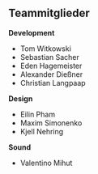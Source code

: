 ## Teammitglieder ##
**Development**

* Tom Witkowski
* Sebastian Sacher
* Eden Hagemeister
* Alexander Dießner
* Christian Langpaap

**Design**

* Eilin Pham
* Maxim Simonenko
* Kjell Nehring

**Sound**

* Valentino Mihut